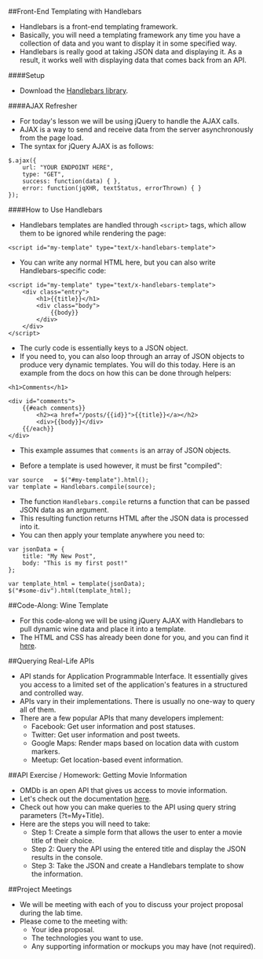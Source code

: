 ##Front-End Templating with Handlebars
- Handlebars is a front-end templating framework.
- Basically, you will need a templating framework any time you have a collection of data and you want to display it in some specified way.
- Handlebars is really good at taking JSON data and displaying it. As a result, it works well with displaying data that comes back from an API.

####Setup
- Download the [Handlebars library](http://handlebarsjs.com/).

####AJAX Refresher
- For today's lesson we will be using jQuery to handle the AJAX calls.
- AJAX is a way to send and receive data from the server asynchronously from the page load.
- The syntax for jQuery AJAX is as follows:

```
$.ajax({
	url: "YOUR ENDPOINT HERE",
	type: "GET",
	success: function(data) { },
	error: function(jqXHR, textStatus, errorThrown) { }
});
```

####How to Use Handlebars
- Handlebars templates are handled through `<script>` tags, which allow them to be ignored while rendering the page:

```
<script id="my-template" type="text/x-handlebars-template">
```

- You can write any normal HTML here, but you can also write Handlebars-specific code:

```
<script id="my-template" type="text/x-handlebars-template">
	<div class="entry">
		<h1>{{title}}</h1>
		<div class="body">
			{{body}}
		</div>
	</div>
</script>
```

- The curly code is essentially keys to a JSON object.
- If you need to, you can also loop through an array of JSON objects to produce very dynamic templates. You will do this today. Here is an example from the docs on how this can be done through helpers:

```
<h1>Comments</h1>

<div id="comments">
	{{#each comments}}
		<h2><a href="/posts/{{id}}">{{title}}</a></h2>
		<div>{{body}}</div>
	{{/each}}
</div>
```

- This example assumes that `comments` is an array of JSON objects.

- Before a template is used however, it must be first "compiled":

```
var source   = $("#my-template").html();
var template = Handlebars.compile(source);
```

- The function `Handlebars.compile` returns a function that can be passed JSON data as an argument.
- This resulting function returns HTML after the JSON data is processed into it.
- You can then apply your template anywhere you need to:

```
var jsonData = {
	title: "My New Post",
	body: "This is my first post!"
};

var template_html = template(jsonData);
$("#some-div").html(template_html);
```

##Code-Along: Wine Template
- For this code-along we will be using jQuery AJAX with Handlebars to pull dynamic wine data and place it into a template.
- The HTML and CSS has already been done for you, and you can find it [here](wine_manager_html/).

##Querying Real-Life APIs
- API stands for Application Programmable Interface. It essentially gives you access to a limited set of the application's features in a structured and controlled way.
- APIs vary in their implementations. There is usually no one-way to query all of them.
- There are a few popular APIs that many developers implement:
	- Facebook: Get user information and post statuses.
	- Twitter: Get user information and post tweets.
	- Google Maps: Render maps based on location data with custom markers.
	- Meetup: Get location-based event information.

##API Exercise / Homework: Getting Movie Information
- OMDb is an open API that gives us access to movie information.
- Let's check out the documentation [here](http://www.omdbapi.com/).
- Check out how you can make queries to the API using query string parameters (?t=My+Title).
- Here are the steps you will need to take:
	- Step 1: Create a simple form that allows the user to enter a movie title of their choice.
	- Step 2: Query the API using the entered title and display the JSON results in the console.
	- Step 3: Take the JSON and create a Handlebars template to show the information.

##Project Meetings
- We will be meeting with each of you to discuss your project proposal during the lab time.
- Please come to the meeting with:
	- Your idea proposal.
	- The technologies you want to use.
	- Any supporting information or mockups you may have (not required).